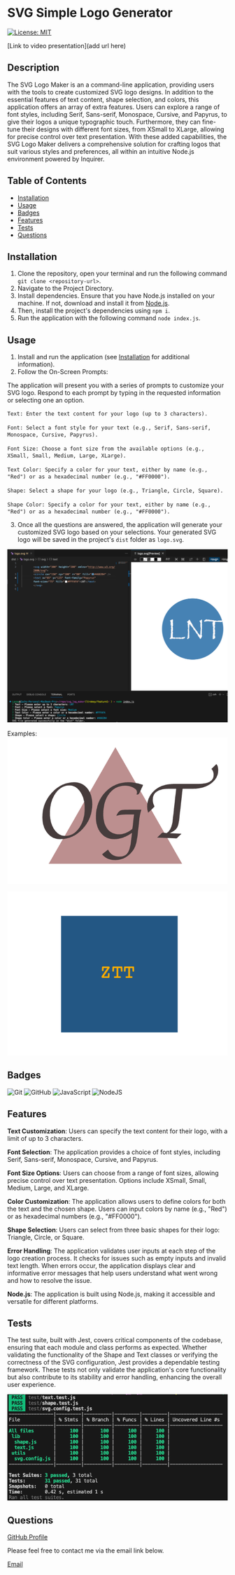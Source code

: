# SVG Simple Logo Generator

[![License: MIT](https://img.shields.io/badge/License-MIT-yellow.svg)](https://opensource.org/licenses/MIT)

[Link to video presentation](add url here)

## Description
The SVG Logo Maker is an a command-line application, providing users with the tools to create customized SVG logo designs. In addition to the essential features of text content, shape selection, and colors, this application offers an array of extra features. Users can explore a range of font styles, including Serif, Sans-serif, Monospace, Cursive, and Papyrus, to give their logos a unique typographic touch. Furthermore, they can fine-tune their designs with different font sizes, from XSmall to XLarge, allowing for precise control over text presentation. With these added capabilities, the SVG Logo Maker delivers a comprehensive solution for crafting logos that suit various styles and preferences, all within an intuitive Node.js environment powered by Inquirer.

## Table of Contents
- [Installation](#installation)
- [Usage](#usage)
- [Badges](#badges)
- [Features](#features)
- [Tests](#tests)
- [Questions](#questions)

## Installation
1. Clone the repository, open your terminal and run the following command `git clone <repository-url>`.
3. Navigate to the Project Directory.
4. Install dependencies. Ensure that you have Node.js installed on your machine. If not, download and install it from [Node.js](https://www.nodejs.org).
6. Then, install the project's dependencies using `npm i`.
7. Run the application with the following command `node index.js`.


## Usage
1. Install and run the application (see [Installation](#installation) for additional information).
2. Follow the On-Screen Prompts:

The application will present you with a series of prompts to customize your SVG logo. Respond to each prompt by typing in the requested information or selecting one an option.

    Text: Enter the text content for your logo (up to 3 characters).

    Font: Select a font style for your text (e.g., Serif, Sans-serif, Monospace, Cursive, Papyrus).

    Font Size: Choose a font size from the available options (e.g., XSmall, Small, Medium, Large, XLarge).

    Text Color: Specify a color for your text, either by name (e.g., "Red") or as a hexadecimal number (e.g., "#FF0000").

    Shape: Select a shape for your logo (e.g., Triangle, Circle, Square).

    Shape Color: Specify a color for your text, either by name (e.g., "Red") or as a hexadecimal number (e.g., "#FF0000").

3. Once all the questions are answered, the application will generate your customized SVG logo based on your selections. Your generated SVG logo will be saved in the project's `dist` folder as `logo.svg`.

![Application example](./assets/images/screenshot_4.png)

Examples:
![logo example 1](./assets/images/screenshot_1.png)

![logo example 2](./assets/images/screenshot_2.png)

## Badges
![Git](https://img.shields.io/badge/git-%23F05033.svg?style=for-the-badge&logo=git&logoColor=white)
![GitHub](https://img.shields.io/badge/github-%23121011.svg?style=for-the-badge&logo=github&logoColor=white)
![JavaScript](https://img.shields.io/badge/javascript-%23323330.svg?style=for-the-badge&logo=javascript&logoColor=%23F7DF1E)
![NodeJS](https://img.shields.io/badge/node.js-6DA55F?style=for-the-badge&logo=node.js&logoColor=white)

## Features

**Text Customization**: Users can specify the text content for their logo, with a limit of up to 3 characters.

**Font Selection**: The application provides a choice of font styles, including Serif, Sans-serif, Monospace, Cursive, and Papyrus.

**Font Size Options**: Users can choose from a range of font sizes, allowing precise control over text presentation. Options include XSmall, Small, Medium, Large, and XLarge.

**Color Customization**: The application allows users to define colors for both the text and the chosen shape. Users can input colors by name (e.g., "Red") or as hexadecimal numbers (e.g., "#FF0000").

**Shape Selection**: Users can select from three basic shapes for their logo: Triangle, Circle, or Square.

**Error Handling**: The application validates user inputs at each step of the logo creation process. It checks for issues such as empty inputs and invalid text length. When errors occur, the application displays clear and informative error messages that help users understand what went wrong and how to resolve the issue.

**Node.js**:
The application is built using Node.js, making it accessible and versatile for different platforms.

## Tests
The test suite, built with Jest, covers critical components of the codebase, ensuring that each module and class performs as expected. Whether validating the functionality of the Shape and Text classes or verifying the correctness of the SVG configuration, Jest provides a dependable testing framework. These tests not only validate the application's core functionality but also contribute to its stability and error handling, enhancing the overall user experience.

![Test Coverage](./assets/images/screenshot_5.png)

## Questions
[GitHub Profile](https://github.com/ltrokey)

Please feel free to contact me via the email link below.

[Email](mailto:trokeyln@gmail.com)
